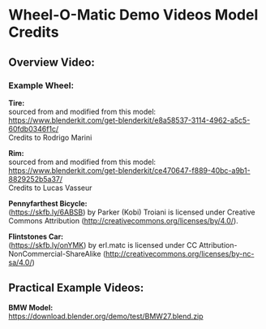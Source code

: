 # Wheel-O-Matic Demo Videos Model Credits

## Overview Video:

### Example Wheel:  
<b>Tire:</b>  
sourced from and modified from this model:  
https://www.blenderkit.com/get-blenderkit/e8a58537-3114-4962-a5c5-60fdb0346f1c/  
Credits to Rodrigo Marini

<b>Rim:</b>  
sourced from and modified from this model:  
https://www.blenderkit.com/get-blenderkit/ce470647-f889-40bc-a9b1-8829252b5a37/  
Credits to Lucas Vasseur

<b>Pennyfarthest Bicycle:</b>    
  (https://skfb.ly/6ABSB) by Parker (Kobi) Troiani is licensed under Creative Commons Attribution (http://creativecommons.org/licenses/by/4.0/).

<b>Flintstones Car:</b>  
  (https://skfb.ly/onYMK) by erl.matc is licensed under CC Attribution-NonCommercial-ShareAlike (http://creativecommons.org/licenses/by-nc-sa/4.0/)


## Practical Example Videos:

<b>BMW Model:</b>  
https://download.blender.org/demo/test/BMW27.blend.zip
